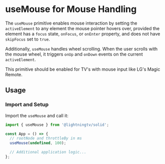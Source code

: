 # useMouse for Mouse Handling

The `useMouse` primitive enables mouse interaction by setting the `activeElement` to any element the mouse pointer hovers over, provided the element has a `focus` state, `onFocus`, or `onEnter` property, and does not have `skipFocus` set to `true`.

Additionally, `useMouse` handles wheel scrolling. When the user scrolls with the mouse wheel, it triggers `onUp` and `onDown` events on the current `activeElement`.

This primitive should be enabled for TV's with mouse input like LG's Magic Remote.

## Usage

### Import and Setup

Import the `useMouse` and call it:

```jsx
import { useMouse } from '@lightningtv/solid';

const App = () => {
  // rootNode and throttleBy in ms
  useMouse(undefined, 100);

  // Additional application logic...
};
```
